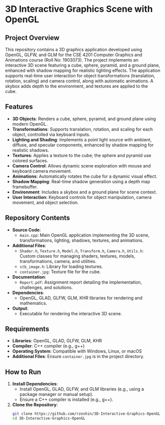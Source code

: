 # 3D Interactive Graphics Scene with OpenGL

## Project Overview
This repository contains a 3D graphics application developed using OpenGL, GLFW, and GLM for the CSE 4201 Computer Graphics and Animations course (Roll No: 1903073). The project implements an interactive 3D scene featuring a cube, sphere, pyramid, and a ground plane, enhanced with shadow mapping for realistic lighting effects. The application supports real-time user interaction for object transformations (translation, rotation, scaling) and camera control, along with automatic animations. A skybox adds depth to the environment, and textures are applied to the cube.

## Features
- **3D Objects**: Renders a cube, sphere, pyramid, and ground plane using modern OpenGL.
- **Transformations**: Supports translation, rotation, and scaling for each object, controlled via keyboard inputs.
- **Lighting and Shading**: Implements a point light source with ambient, diffuse, and specular components, enhanced by shadow mapping for realistic shadows.
- **Textures**: Applies a texture to the cube; the sphere and pyramid use colored surfaces.
- **Camera Control**: Allows dynamic scene exploration with mouse and keyboard camera movement.
- **Animations**: Automatically rotates the cube for a dynamic visual effect.
- **Shadow Mapping**: Real-time shadow generation using a depth map framebuffer.
- **Environment**: Includes a skybox and a ground plane for scene context.
- **User Interaction**: Keyboard controls for object manipulation, camera movement, and object selection.

## Repository Contents
- **Source Code**:
  - `main.cpp`: Main OpenGL application implementing the 3D scene, transformations, lighting, shadows, textures, and animations.
- **Additional Files**:
  - `Shader.h`, `Texture.h`, `Model.h`, `Transform.h`, `Camera.h`, `Utils.h`: Custom classes for managing shaders, textures, models, transformations, camera, and utilities.
  - `stb_image.h`: Library for loading textures.
  - `container.jpg`: Texture file for the cube.
- **Documentation**:
  - `Report.pdf`: Assignment report detailing the implementation, challenges, and solutions.
- **Dependencies**:
  - OpenGL, GLAD, GLFW, GLM, KHR libraries for rendering and mathematics.
- **Output**:
  - Executable for rendering the interactive 3D scene.

## Requirements
- **Libraries**: OpenGL, GLAD, GLFW, GLM, KHR
- **Compiler**: C++ compiler (e.g., g++)
- **Operating System**: Compatible with Windows, Linux, or macOS
- **Additional Files**: Ensure `container.jpg` is in the project directory.

## How to Run
1. **Install Dependencies**:
   - Install OpenGL, GLAD, GLFW, and GLM libraries (e.g., using a package manager or manual setup).
   - Ensure a C++ compiler is installed (e.g., g++).
2. **Clone the Repository**:
   ```bash
   git clone https://github.com/rzoshin/3D-Interactive-Graphics-OpenGL.git
   cd 3D-Interactive-Graphics-OpenGL
